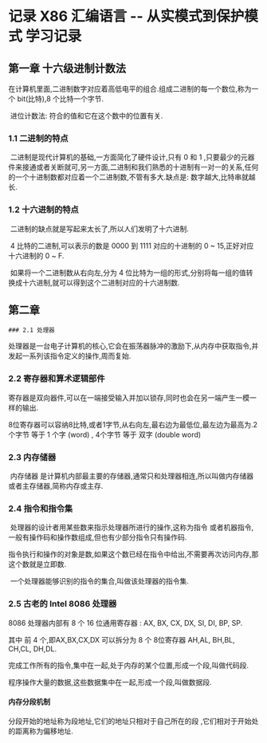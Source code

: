 # 记录 X86 汇编语言 -- 从实模式到保护模式 学习记录
## 第一章 十六级进制计数法

​	在计算机里面,二进制数字对应着高低电平的组合.组成二进制的每一个数位,称为一个 bit(比特),8 个比特一个字节.

​	进位计数法: 符合的值和它在这个数中的位置有关.

### 1.1 二进制的特点

​	二进制是现代计算机的基础,一方面简化了硬件设计,只有 0 和 1 ,只要最少的元器件来接通或者关断就可,另一方面,二进制和我们熟悉的十进制有一对一的关系,任何的一个十进制数都对应着一个二进制数,不管有多大.缺点是: 数字越大,比特串就越长.

### 1.2 十六进制的特点

​	二进制的缺点就是写起来太长了,所以人们发明了十六进制.

​	4 比特的二进制,可以表示的数是 0000 到 1111  对应的十进制的 0 ~ 15,正好对应十六进制的 0 ~ F.

​	如果将一个二进制数从右向左,分为 4 位比特为一组的形式,分别将每一组的值转换成十六进制,就可以得到这个二进制对应的十六进制数.

## 第二章

	### 2.1 处理器

​	处理器是一台电子计算机的核心,它会在振荡器脉冲的激励下,从内存中获取指令,并发起一系列该指令定义的操作,周而复始.

### 2.2 寄存器和算术逻辑部件

​	寄存器是双向器件,可以在一端接受输入并加以锁存,同时也会在另一端产生一模一样的输出.

8位寄存器可以容纳8比特,或者1字节,从右向左,最右边为最低位,最左边为最高为.2个字节 等于 1 个字 (word) , 4个字节 等于 双字 (double word)

### 2.3 内存储器

​	 内存储器 是计算机内部最主要的存储器,通常只和处理器相连,所以叫做内存储器或者主存储器,简称内存或主存.

### 2.4 指令和指令集

​	处理器的设计者用某些数来指示处理器所进行的操作,这称为指令 或者机器指令,一般有操作码和操作数组成,但也有少部分指令只有操作码.

​	指令执行和操作的对象是数,如果这个数已经在指令中给出,不需要再次访问内存,那这个数就是立即数.

​	一个处理器能够识别的指令的集合,叫做该处理器的指令集.

### 2.5 古老的 Intel 8086 处理器

8086 处理器内部有 8 个 16 位通用寄存器 : AX, BX, CX, DX, SI, DI, BP, SP.

其中 前 4 个,即AX,BX,CX,DX 可以拆分为 8 个 8位寄存器 AH,AL, BH,BL, CH,CL, DH,DL.

完成工作所有的指令,集中在一起,处于内存的某个位置,形成一个段,叫做代码段.

程序操作大量的数据,这些数据集中在一起,形成一个段,叫做数据段.

#### 内存分段机制

分段开始的地址称为段地址,它们的地址只相对于自己所在的段 ,它们相对于开始处的距离称为偏移地址.

